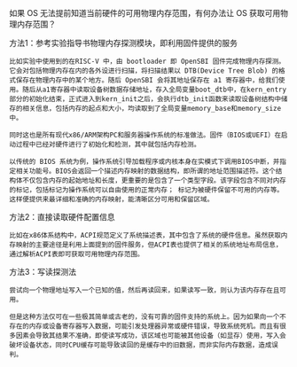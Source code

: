 如果 OS 无法提前知道当前硬件的可用物理内存范围，有何办法让 OS 获取可用物理内存范围？

方法1：参考实验指导书物理内存探测模块，即利用固件提供的服务

    比如实验中使用到的在RISC-V 中，由 bootloader 即 OpenSBI 固件完成物理内存探测。它会对包括物理内存在内的各外设进行扫描，将扫描结果以 DTB(Device Tree Blob) 的格式保存在物理内存中的某个地方。随后 OpenSBI 会将其地址保存在 a1 寄存器中，给我们使用。随后从a1寄存器中读取设备树数据存储地址，存入全局变量boot_dtb中，在kern_entry部分的初始化结束，正式进入到kern_init之后，会执行dtb_init函数来读取设备树结构中储存的相关信息，包括内存的起点和大小，均读取到了全局变量memory_base和memory_size中。

    同时这也是所有现代x86/ARM架构PC和服务器操作系统的标准做法。固件（BIOS或UEFI）在启动过程中已经对硬件进行了初始化和检测，其中就包括内存检测。

    以传统的 BIOS 系统为例，操作系统引导加载程序或内核本身在实模式下调用BIOS中断，并指定相关功能号。BIOS会返回一个描述内存映射的数据结构，即所谓的​​地址范围描述符​​。这个结构体不仅包含内存的起始地址和长度，更重要的是包含了一个​​类型字段​​。该字段包含不同对内存的标记，包括标记为操作系统可以自由使用的正常内存； 标记为被硬件保留不可用的内存等。这样便提供来最详细和准确的内存映射，能清晰区分可用和保留区域。

方法2：直接读取硬件配置信息

    比如在x86体系结构中，ACPI规范定义了系统描述表，其中包含了系统的硬件信息。虽然获取内存映射的主要途径是利用上面提到的固件服务，但ACPI表也提供了相关的系统地址布局信息，通过解析​​ACPI表即可获取​可用物理内存范围​。

方法3：写读探测法

    尝试向一个物理地址写入一个已知的值，然后再读回来，如果读写一致，则认为该内存存在且可用。

    但是这种方法仅可在一些极其简单或古老的，没有可靠的固件支持的系统上。因为如果向一个不存在的内存或设备寄存器写入数据，可能引发处理器异常或硬件错误，导致系统死机。而且有很多因素会导致其结果不准确，即使读写成功，该区域也可能被其他设备（如显存）使用，写入会破坏设备状态，同时CPU缓存可能导致读回的是缓存中的旧数据，而非实际内存数据，造成误判。


